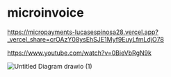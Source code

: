 # microinvoice

https://micropayments-lucasespinosa28.vercel.app?_vercel_share=crOAzY08ysEhSJE1Myf9EuyLfmLdjO78

https://www.youtube.com/watch?v=0BieVbRgN9k

![Untitled Diagram drawio (1)](https://github.com/lucasespinosa28/microinvoice/assets/52639395/27db056d-464e-458a-bc7d-afed8cac4d4b)
